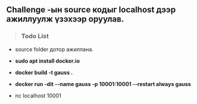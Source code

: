 ## Challenge -ын source кодыг localhost дээр ажиллуулж үзэхээр оруулав.

>###  Todo List
 - source folder дотор ажиллана.
-  **sudo apt install docker.io**

- **docker build -t gauss .**

- **docker run -dit --name gauss -p 10001:10001 --restart always  gauss**

- nc localhost 10001